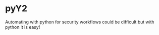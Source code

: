 # pyY2
Automating with python for security workflows could be difficult but with python it is easy!
